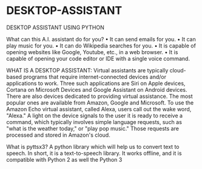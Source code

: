 # DESKTOP-ASSISTANT
DESKTOP ASSISTANT USING PYTHON

What can this A.I. assistant do for you?
•	It can send emails for you.
•	It can play music for you.
•	It can do Wikipedia searches for you.
•	It is capable of opening websites like Google, Youtube, etc., in a web browser.
•	It is capable of opening your code editor or IDE with a single voice command. 


WHAT IS A DESKTOP ASSISTANT:
Virtual assistants are typically cloud-based programs that require internet-connected devices and/or applications to work. Three such applications are Siri on Apple devices, Cortana on Microsoft Devices and Google Assistant on Android devices.
There are also devices dedicated to providing virtual assistance. The most popular ones are available from Amazon, Google and Microsoft. To use the Amazon Echo virtual assistant, called Alexa, users call out the wake word, "Alexa." A light on the device signals to the user it is ready to receive a command, which typically involves simple language requests, such as "what is the weather today," or "play pop music." Those requests are processed and stored in Amazon's cloud.

What is pyttsx3?
A python library which will help us to convert text to speech. In short, it is a text-to-speech library.
It works offline, and it is compatible with Python 2 as well the Python 3

